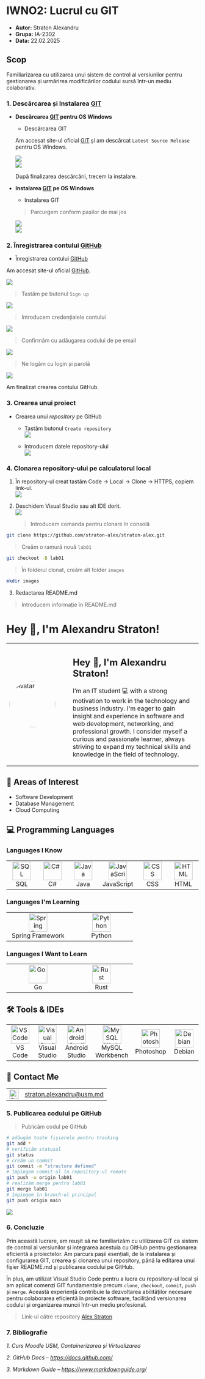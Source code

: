 # IWNO2: Lucrul cu GIT

* **Autor:** Straton Alexandru  
* **Grupa:** IA-2302  
* **Data:** 22.02.2025  

## Scop
Familiarizarea cu utilizarea unui sistem de control al versiunilor pentru gestionarea și urmărirea modificărilor codului sursă într-un mediu colaborativ.

### 1. Descărcarea și Instalarea [GIT](https://git-scm.com/downloads)

- **Descărcarea [GIT](https://git-scm.com/downloads) pentru OS Windows**
  - Descărcarea GIT

  Am accesat site-ul oficial [GIT](https://git-scm.com/downloads) și am descărcat `Latest Source Release` pentru OS Windows.

  ![](images/brave_IRUEOxxNe0.png)  
  ![](images/brave_zHorv5O4M3.png)  

  După finalizarea descărcării, trecem la instalare.

- **Instalarea [GIT](https://git-scm.com/downloads) pe OS Windows**

  - Instalarea GIT

  > Parcurgem conform pașilor de mai jos

  ![](images/Git-2.48.1-64-bit.tmp_Fm9MEftuUM.png)  
  ![](images/Git-2.48.1-64-bit.tmp_5A2pjlwGw6.png)  

### 2. Înregistrarea contului [GitHub](https://github.com/)
 - Înregistrarea contului [GitHub](https://github.com/)

  Am accesat site-ul oficial [GitHub](https://github.com/).

  ![](images/brave_57v2kGussB.png)  

  > Tastăm pe butonul `Sign up`

  ![](images/brave_tezD1pDvHu.png)  

  > Introducem credențialele contului

  ![](images/brave_xN23rmVojz.png)  

  > Confirmăm cu adăugarea codului de pe email

  ![](images/brave_t2VuApDUoq.png)  

  > Ne logăm cu login și parolă

  ![](images/brave_8NkT38VX9Q.png)  

  Am finalizat crearea contului GitHub.

### 3. Crearea unui proiect
 - Crearea unui *repository* pe GitHub
    - Tastăm butonul `Create repository`  
      ![](images/brave_QAPT53Jwz5.png)  

    - Introducem datele repository-ului  
      ![](images/brave_Nlod4yvOka.png)  

### 4. Clonarea repository-ului pe calculatorul local
 1. În repository-ul creat tastăm Code -> Local -> Clone -> HTTPS, copiem link-ul.  
      ![](images/brave_mV2xh2XhXF.png)  

 2. Deschidem Visual Studio sau alt IDE dorit.  
      ![](images/Code_hHy9M8at6v.png)  

      > Introducem comanda pentru clonare în consolă

```bash
git clone https://github.com/straton-alex/straton-alex.git
```

  > Creăm o ramură nouă `lab01`

```bash
git checkout -B lab01
```

  > În folderul clonat, creăm alt folder `images`

```bash
mkdir images
```

  3. Redactarea README.md

  > Introducem informație în README.md

  # Hey 👋, I'm Alexandru Straton!

<table>
  <tr>
    <td width="150">
      <img src="/lab02/images/avatar.jpg" width="120" height="120" style="border-radius: 50%;" alt="Avatar">
    </td>
    <td>
      <h2>Hey 👋, I'm Alexandru Straton!</h2>
      <p>
        I’m an IT student 💻 with a strong motivation to work in the technology and business industry. 
        I'm eager to gain insight and experience in software and web development, networking, and professional growth. 
        I consider myself a curious and passionate learner, always striving to expand my technical skills and knowledge in the field of technology.
      </p>
    </td>
  </tr>
</table>

## 🌟 Areas of Interest
- Software Development
- Database Management
- Cloud Computing

## 💻 Programming Languages
### Languages I Know
<table>
  <tr>
    <td align="center" width="96">
      <img src="/lab02/images/sql.svg" width="48" height="48" alt="SQL" />
      <br>SQL
    </td>
    <td align="center" width="96">
      <img src="/lab02/images/dot_net.svg" width="48" height="48" alt="C#" />
      <br>C#
    </td>
    <td align="center" width="96">
      <img src="/lab02/images/java.svg" width="48" height="48" alt="Java" />
      <br>Java
    </td>
    <td align="center" width="96">
      <img src="/lab02/images/js.svg" width="48" height="48" alt="JavaScript" />
      <br>JavaScript
    </td>
    <td align="center" width="96">
      <img src="/lab02/images/css.svg" width="48" height="48" alt="CSS" />
      <br>CSS
    </td>
    <td align="center" width="96">
      <img src="/lab02/images/html.svg" width="48" height="48" alt="HTML" />
      <br>HTML
    </td>
  </tr>
</table>

### Languages I'm Learning
<table>
  <tr>
    <td align="center" width="150">
      <img src="/lab02/images/spring.png" width="48" height="48" alt="Spring Framework" />
      <br>Spring Framework
    </td>
    <td align="center" width="150">
      <img src="/lab02/images/python.svg" width="48" height="48" alt="Python" />
      <br>Python
    </td>
  </tr>
</table>

### Languages I Want to Learn
<table>
  <tr>
    <td align="center" width="150">
      <img src="/lab02/images/go.png" width="48" height="48" alt="Go" />
      <br>Go
    </td>
    <td align="center" width="150">
      <img src="/lab02/images/rust.png" width="48" height="48" alt="Rust" />
      <br>Rust
    </td>
  </tr>
</table>

## 🛠️ Tools & IDEs
<table>
  <tr>
    <td align="center" width="96">
      <img src="/lab02/images/vs_code.svg" width="48" height="48" alt="VS Code" />
      <br>VS Code
    </td>
    <td align="center" width="96">
      <img src="/lab02/images/vs_studio.svg" width="48" height="48" alt="Visual Studio" />
      <br>Visual Studio
    </td>
    <td align="center" width="96">
      <img src="/lab02/images/android_studio.svg" width="48" height="48" alt="Android Studio" />
      <br>Android Studio
    </td>
    <td align="center" width="96">
      <img src="/lab02/images/my_sql.svg" width="48" height="48" alt="MySQL Workbench" />
      <br>MySQL Workbench
    </td>
    <td align="center" width="96">
      <img src="/lab02/images/photoshop.svg" width="48" height="48" alt="Photoshop" />
      <br>Photoshop
    </td>
    <td align="center" width="96">
      <img src="/lab02/images/debian.svg" width="48" height="48" alt="Debian" />
      <br>Debian
    </td>
  </tr>
</table>

## 📩 Contact Me
<table>
  <tr>
    <td align="left" width="24">
      <img src="/lab02/images/outlook.png" width="24" height="24" alt="Outlook" />
    </td>
    <td align="left">
      <a href="mailto:straton.alexandru@usm.md">straton.alexandru@usm.md</a>
    </td>
  </tr>
</table>

### 5. Publicarea codului pe GitHub

> Publicăm codul pe GitHub

```bash
# adăugăm toate fișierele pentru tracking
git add *
# verificăm statusul
git status
# creăm un commit
git commit -m "structure defined"
# împingem commit-ul în repository-ul remote
git push -u origin lab01
# realizăm merge pentru lab01
git merge lab01
# împingem în branch-ul principal
git push origin main
```
![](images/Code_BQu4zAxehW.png)  

### 6. Concluzie

Prin această lucrare, am reușit să ne familiarizăm cu utilizarea GIT ca sistem de control al versiunilor și integrarea acestuia cu GitHub pentru gestionarea eficientă a proiectelor. Am parcurs pașii esențiali, de la instalarea și configurarea GIT, crearea și clonarea unui repository, până la editarea unui fișier README.md și publicarea codului pe GitHub.

În plus, am utilizat Visual Studio Code pentru a lucra cu repository-ul local și am aplicat comenzi GIT fundamentale precum `clone`, `checkout`, `commit`, `push` și `merge`. Această experiență contribuie la dezvoltarea abilităților necesare pentru colaborarea eficientă în proiecte software, facilitând versionarea codului și organizarea muncii într-un mediu profesional.

> Link-ul către repository [Alex Straton](https://github.com/straton-alex/straton-alex)

### 7. Bibliografie

*1. Curs Moodle USM, Containerizarea și Virtualizarea*

*2. GitHub Docs – https://docs.github.com/*

*3. Markdown Guide – https://www.markdownguide.org/*